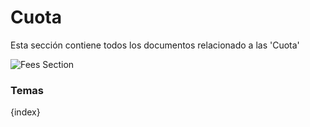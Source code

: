 <!-- add-breadcrumbs -->
# Cuota

Esta sección contiene todos los documentos relacionado a las 'Cuota'

<img class="screenshot" alt="Fees Section" src="{{docs_base_url}}/assets/img/education/fees/fees-section.png">

### Temas

{index}
